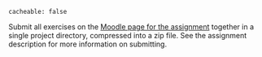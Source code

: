 ```
cacheable: false
```

Submit all exercises on the [Moodle page for the assignment](https://moodle.pugetsound.edu/moodle/mod/assign/view.php?id=327193) together in a single project directory, compressed into a zip file. See the assignment description for more information on submitting.
